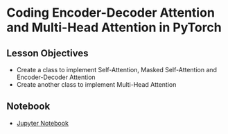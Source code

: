 # Coding Encoder-Decoder Attention and Multi-Head Attention in PyTorch

## Lesson Objectives

- Create a class to implement Self-Attention, Masked Self-Attention and Encoder-Decoder Attention
- Create another class to implement Multi-Head Attention

## Notebook

- [Jupyter Notebook](../code/Lesson_9.ipynb)
